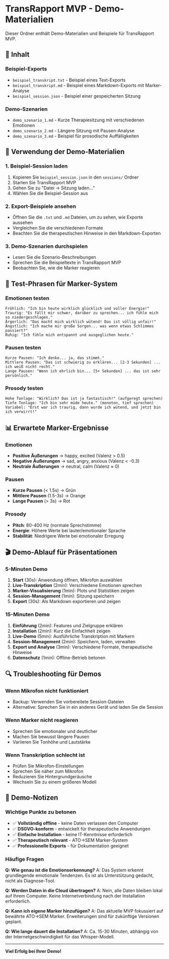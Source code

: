 # TransRapport MVP - Demo-Materialien

Dieser Ordner enthält Demo-Materialien und Beispiele für TransRapport MVP.

## 📁 Inhalt

### Beispiel-Exports
- `beispiel_transkript.txt` - Beispiel eines Text-Exports
- `beispiel_transkript.md` - Beispiel eines Markdown-Exports mit Marker-Analyse
- `beispiel_session.json` - Beispiel einer gespeicherten Sitzung

### Demo-Szenarien
- `demo_szenario_1.md` - Kurze Therapiesitzung mit verschiedenen Emotionen
- `demo_szenario_2.md` - Längere Sitzung mit Pausen-Analyse
- `demo_szenario_3.md` - Beispiel für prosodische Auffälligkeiten

## 🎯 Verwendung der Demo-Materialien

### 1. Beispiel-Session laden
1. Kopieren Sie `beispiel_session.json` in den `sessions/` Ordner
2. Starten Sie TransRapport MVP
3. Gehen Sie zu "Datei → Sitzung laden..."
4. Wählen Sie die Beispiel-Session aus

### 2. Export-Beispiele ansehen
- Öffnen Sie die `.txt` und `.md` Dateien, um zu sehen, wie Exporte aussehen
- Vergleichen Sie die verschiedenen Formate
- Beachten Sie die therapeutischen Hinweise in den Markdown-Exporten

### 3. Demo-Szenarien durchspielen
- Lesen Sie die Szenario-Beschreibungen
- Sprechen Sie die Beispieltexte in TransRapport MVP
- Beobachten Sie, wie die Marker reagieren

## 🧪 Test-Phrasen für Marker-System

### Emotionen testen
```
Fröhlich: "Ich bin heute wirklich glücklich und voller Energie!"
Traurig: "Es fällt mir schwer, darüber zu sprechen... ich fühle mich so niedergeschlagen."
Ärgerlich: "Das macht mich wirklich wütend! Das ist völlig unfair!"
Ängstlich: "Ich mache mir große Sorgen... was wenn etwas Schlimmes passiert?"
Ruhig: "Ich fühle mich entspannt und ausgeglichen heute."
```

### Pausen testen
```
Kurze Pausen: "Ich denke... ja, das stimmt."
Mittlere Pausen: "Das ist schwierig zu erklären... [2-3 Sekunden] ... ich weiß nicht recht."
Lange Pausen: "Wenn ich ehrlich bin... [5+ Sekunden] ... das ist sehr persönlich."
```

### Prosody testen
```
Hohe Tonlage: "Wirklich? Das ist ja fantastisch!" (aufgeregt sprechen)
Tiefe Tonlage: "Ich bin sehr müde heute." (monoton, tief sprechen)
Variabel: "Erst war ich traurig, dann wurde ich wütend, und jetzt bin ich verwirrt!"
```

## 📊 Erwartete Marker-Ergebnisse

### Emotionen
- **Positive Äußerungen** → happy, excited (Valenz > 0.5)
- **Negative Äußerungen** → sad, angry, anxious (Valenz < -0.3)
- **Neutrale Äußerungen** → neutral, calm (Valenz ≈ 0)

### Pausen
- **Kurze Pausen** (< 1.5s) → Grün
- **Mittlere Pausen** (1.5-3s) → Orange  
- **Lange Pausen** (> 3s) → Rot

### Prosody
- **Pitch**: 80-400 Hz (normale Sprechstimme)
- **Energie**: Höhere Werte bei lauter/emotionaler Sprache
- **Stabilität**: Niedrigere Werte bei emotionaler Erregung

## 🎬 Demo-Ablauf für Präsentationen

### 5-Minuten Demo
1. **Start** (30s): Anwendung öffnen, Mikrofon auswählen
2. **Live-Transkription** (2min): Verschiedene Emotionen sprechen
3. **Marker-Visualisierung** (1min): Plots und Statistiken zeigen
4. **Session-Management** (1min): Sitzung speichern
5. **Export** (30s): Als Markdown exportieren und zeigen

### 15-Minuten Demo
1. **Einführung** (2min): Features und Zielgruppe erklären
2. **Installation** (2min): Kurz die Einfachheit zeigen
3. **Live-Demo** (5min): Ausführliche Transkription mit Markern
4. **Session-Management** (2min): Speichern, laden, verwalten
5. **Export und Analyse** (3min): Verschiedene Formate, therapeutische Hinweise
6. **Datenschutz** (1min): Offline-Betrieb betonen

## 🔍 Troubleshooting für Demos

### Wenn Mikrofon nicht funktioniert
- Backup: Verwenden Sie vorbereitete Session-Dateien
- Alternative: Sprechen Sie in ein anderes Gerät und laden Sie die Session

### Wenn Marker nicht reagieren
- Sprechen Sie emotionaler und deutlicher
- Machen Sie bewusst längere Pausen
- Variieren Sie Tonhöhe und Lautstärke

### Wenn Transkription schlecht ist
- Prüfen Sie Mikrofon-Einstellungen
- Sprechen Sie näher zum Mikrofon
- Reduzieren Sie Hintergrundgeräusche
- Wechseln Sie zu einem größeren Modell

## 📝 Demo-Notizen

### Wichtige Punkte zu betonen
- ✅ **Vollständig offline** - keine Daten verlassen den Computer
- ✅ **DSGVO-konform** - entwickelt für therapeutische Anwendungen
- ✅ **Einfache Installation** - keine IT-Kenntnisse erforderlich
- ✅ **Therapeutisch relevant** - ATO→SEM Marker-System
- ✅ **Professionelle Exports** - für Dokumentation geeignet

### Häufige Fragen
**Q: Wie genau ist die Emotionserkennung?**
A: Das System erkennt grundlegende emotionale Tendenzen. Es ist als Unterstützung gedacht, nicht als Diagnose-Tool.

**Q: Werden Daten in die Cloud übertragen?**
A: Nein, alle Daten bleiben lokal auf Ihrem Computer. Keine Internetverbindung nach der Installation erforderlich.

**Q: Kann ich eigene Marker hinzufügen?**
A: Das aktuelle MVP fokussiert auf bewährte ATO→SEM Marker. Erweiterungen sind für zukünftige Versionen geplant.

**Q: Wie lange dauert die Installation?**
A: Ca. 15-30 Minuten, abhängig von der Internetgeschwindigkeit für das Whisper-Modell.

---

**Viel Erfolg bei Ihrer Demo!**

